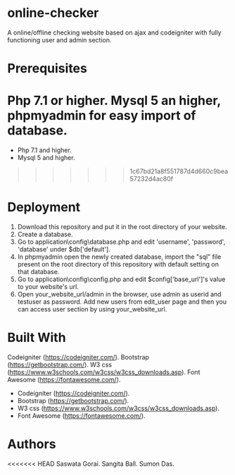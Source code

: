 # online-checker

A online/offline checking website based on ajax and codeigniter with fully functioning user and admin section.

# Prerequisites

Php 7.1 or higher.
Mysql 5 an higher, phpmyadmin for easy import of database.
=======
* Php 7.1 and higher.
* Mysql 5 and higher.
>>>>>>> 1c67bd21a8f551787d4d660c9bea57232d4ac80f

# Deployment

1. Download this repository and put it in the root directory of your website. 
2. Create a database.
3. Go to application\config\database.php and edit 'username', 'password', 'database' under $db['default'].
4. In phpmyadmin open the newly created database, import the "sql" file present on the root directory of this repository with default setting on that database.
5. Go to application\config\config.php and edit $config['base_url']'s value to your website's url.
6. Open your_website_url/admin in the browser, use admin as userid and testuser as password. Add new users from edit_user page and then you can access user section by using your_website_url. 

# Built With

Codeigniter (https://codeigniter.com/).
Bootstrap (https://getbootstrap.com/).
W3 css (https://www.w3schools.com/w3css/w3css_downloads.asp).
Font Awesome (https://fontawesome.com/).
* Codeigniter (https://codeigniter.com/).
* Bootstrap (https://getbootstrap.com/).
* W3 css (https://www.w3schools.com/w3css/w3css_downloads.asp).
* Font Awesome (https://fontawesome.com/).

# Authors

<<<<<<< HEAD
Saswata Gorai.
Sangita Ball.
Sumon Das.
